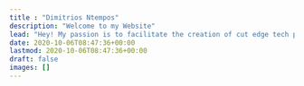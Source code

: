 ```yaml
---
title : "Dimitrios Ntempos"
description: "Welcome to my Website"
lead: "Hey! My passion is to facilitate the creation of cut edge tech products"
date: 2020-10-06T08:47:36+00:00
lastmod: 2020-10-06T08:47:36+00:00
draft: false
images: []
---
```

